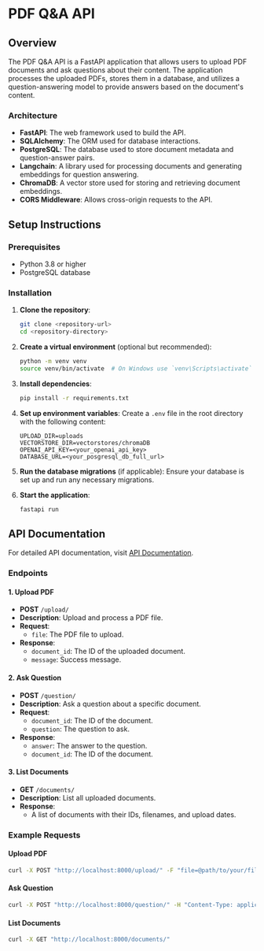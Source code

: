 # PDF Q&A API

## Overview

The PDF Q&A API is a FastAPI application that allows users to upload PDF documents and ask questions about their content. The application processes the uploaded PDFs, stores them in a database, and utilizes a question-answering model to provide answers based on the document's content.

### Architecture

- **FastAPI**: The web framework used to build the API.
- **SQLAlchemy**: The ORM used for database interactions.
- **PostgreSQL**: The database used to store document metadata and question-answer pairs.
- **Langchain**: A library used for processing documents and generating embeddings for question answering.
- **ChromaDB**: A vector store used for storing and retrieving document embeddings.
- **CORS Middleware**: Allows cross-origin requests to the API.

## Setup Instructions

### Prerequisites

- Python 3.8 or higher
- PostgreSQL database

### Installation

1. **Clone the repository**:

   ```bash
   git clone <repository-url>
   cd <repository-directory>
   ```

2. **Create a virtual environment** (optional but recommended):

   ```bash
   python -m venv venv
   source venv/bin/activate  # On Windows use `venv\Scripts\activate`
   ```

3. **Install dependencies**:

   ```bash
   pip install -r requirements.txt
   ```

4. **Set up environment variables**:
   Create a `.env` file in the root directory with the following content:

   ```env
   UPLOAD_DIR=uploads
   VECTORSTORE_DIR=vectorstores/chromaDB
   OPENAI_API_KEY=<your_openai_api_key>
   DATABASE_URL=<your_posgresql_db_full_url>
   ```

5. **Run the database migrations** (if applicable):
   Ensure your database is set up and run any necessary migrations.

6. **Start the application**:
   ```bash
   fastapi run
   ```

## API Documentation

For detailed API documentation, visit [API Documentation](https://ai-planet.fly.dev/docs).

### Endpoints

#### 1. Upload PDF

- **POST** `/upload/`
- **Description**: Upload and process a PDF file.
- **Request**:
  - `file`: The PDF file to upload.
- **Response**:
  - `document_id`: The ID of the uploaded document.
  - `message`: Success message.

#### 2. Ask Question

- **POST** `/question/`
- **Description**: Ask a question about a specific document.
- **Request**:
  - `document_id`: The ID of the document.
  - `question`: The question to ask.
- **Response**:
  - `answer`: The answer to the question.
  - `document_id`: The ID of the document.

#### 3. List Documents

- **GET** `/documents/`
- **Description**: List all uploaded documents.
- **Response**:
  - A list of documents with their IDs, filenames, and upload dates.

### Example Requests

#### Upload PDF

```bash
curl -X POST "http://localhost:8000/upload/" -F "file=@path/to/your/file.pdf"
```

#### Ask Question

```bash
curl -X POST "http://localhost:8000/question/" -H "Content-Type: application/json" -d '{"document_id": 1, "question": "What is the main topic of the document?"}'
```

#### List Documents

```bash
curl -X GET "http://localhost:8000/documents/"
```
